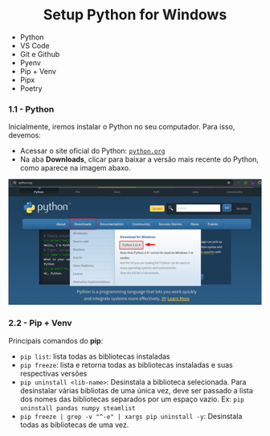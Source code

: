 <h1 align="center"> Setup Python for Windows </h1>

<ul>
    <li>Python</li>
    <li>VS Code</li>
    <li>Git e Github</li>
    <li>Pyenv</li>
    <li>Pip + Venv</li>
    <li>Pipx</li>
    <li>Poetry</li>
</ul>

### 1.1 - Python
Inicialmente, iremos instalar o Python no seu computador. Para isso, devemos:
- Acessar o site oficial do Python: [`python.org`]([https://www.python.org/])
- Na aba **Downloads**, clicar para baixar a versão mais recente do Python, como aparece na imagem abaxo.

![python-download](https://github.com/Vinicius999/python-setup-win/blob/main/images/python-download.png)


### 2.2 - Pip + Venv

Principais comandos do **pip**:
- `pip list`: lista todas as bibliotecas instaladas
- `pip freeze`: lista e retorna todas as bibliotecas instaladas e suas respectivas versões
- `pip uninstall <lib-name>`: Desinstala a biblioteca selecionada. Para desinstalar várias bibliotas de uma única vez, deve ser passado a lista dos nomes das bibliotecas separados por um espaço vazio. Ex: `pip uninstall pandas numpy steamlist`
- `pip freeze | grep -v "^-e" | xargs pip uninstall -y`: Desinstala todas as bibliotecas de uma vez.
